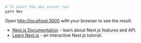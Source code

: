 ```bash
# To start the dev server run
yarn dev
```

Open [http://localhost:3000](http://localhost:3000) with your browser to see the result.
- [Next.js Documentation](https://nextjs.org/docs) - learn about Next.js features and API.
- [Learn Next.js](https://nextjs.org/learn) - an interactive Next.js tutorial.
